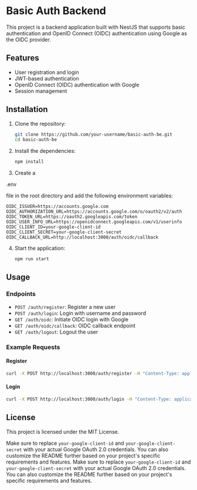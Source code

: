 
# Basic Auth Backend

This project is a backend application built with NestJS that supports basic authentication and OpenID Connect (OIDC) authentication using Google as the OIDC provider.

## Features

- User registration and login
- JWT-based authentication
- OpenID Connect (OIDC) authentication with Google
- Session management

## Installation

1. Clone the repository:

   ```sh
   git clone https://github.com/your-username/basic-auth-be.git
   cd basic-auth-be
   ```

2. Install the dependencies:

   ```sh
   npm install
   ```

3. Create a 

.env

 file in the root directory and add the following environment variables:

   ```env
   OIDC_ISSUER=https://accounts.google.com
   OIDC_AUTHORIZATION_URL=https://accounts.google.com/o/oauth2/v2/auth
   OIDC_TOKEN_URL=https://oauth2.googleapis.com/token
   OIDC_USER_INFO_URL=https://openidconnect.googleapis.com/v1/userinfo
   OIDC_CLIENT_ID=your-google-client-id
   OIDC_CLIENT_SECRET=your-google-client-secret
   OIDC_CALLBACK_URL=http://localhost:3000/auth/oidc/callback
   ```

4. Start the application:

   ```sh
   npm run start
   ```

## Usage

### Endpoints

- `POST /auth/register`: Register a new user
- `POST /auth/login`: Login with username and password
- `GET /auth/oidc`: Initiate OIDC login with Google
- `GET /auth/oidc/callback`: OIDC callback endpoint
- `GET /auth/logout`: Logout the user

### Example Requests

#### Register

```sh
curl -X POST http://localhost:3000/auth/register -H "Content-Type: application/json" -d '{"username": "testuser", "password": "testpass"}'
```

#### Login

```sh
curl -X POST http://localhost:3000/auth/login -H "Content-Type: application/json" -d '{"username": "testuser", "password": "testpass"}'
```

## License

This project is licensed under the MIT License.

Make sure to replace `your-google-client-id` and `your-google-client-secret` with your actual Google OAuth 2.0 credentials. You can also customize the README further based on your project's specific requirements and features.
Make sure to replace `your-google-client-id` and `your-google-client-secret` with your actual Google OAuth 2.0 credentials. You can also customize the README further based on your project's specific requirements and features.